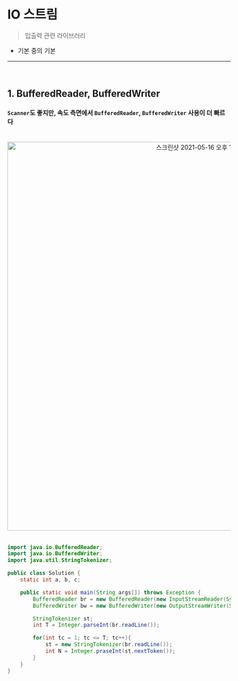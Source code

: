 # IO 스트림 
> 입출력 관련 라이브러리
* 기본 중의 기본

<hr>
<br>

## 1. BufferedReader, BufferedWriter

#### ```Scanner```도 좋지만, 속도 측면에서 ```BufferedReader```, ```BufferedWriter``` 사용이 더 빠르다

<br>

<div align="center">
  <img width="877" alt="스크린샷 2021-05-16 오후 12 47 45" src="https://user-images.githubusercontent.com/37537227/118384873-eb800880-b644-11eb-940d-a2c2c6659da1.png">
</div>

<br>

```java
import java.io.BufferedReader;
import java.io.BufferedWriter;
import java.util.StringTokenizer;

public class Solution {
    static int a, b, c;

    public static void main(String args[]) throws Exception {
        BufferedReader br = new BufferedReader(new InputStreamReader(System.in);
        BufferedWriter bw = new BufferedWriter(new OutputStreamWriter(System.out));

        StringTokenizer st;
        int T = Integer.parseInt(br.readLine());

        for(int tc = 1; tc <= T; tc++){
            st = new StringTokenizer(br.readLine());
            int N = Integer.praseInt(st.nextToken());
        }   
    }
}
```
